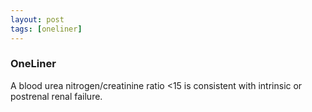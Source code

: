 ```yaml
---
layout: post
tags: [oneliner]
---
```



### OneLiner

A blood urea nitrogen/creatinine ratio <15 is consistent with intrinsic or postrenal renal failure.
